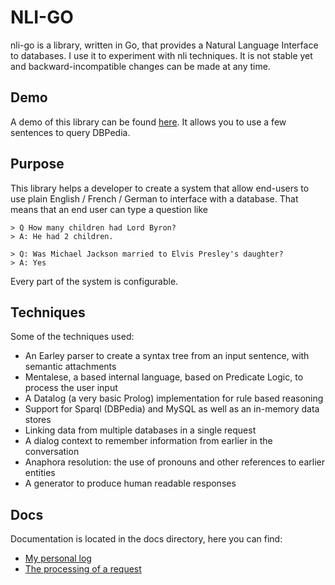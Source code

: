 # NLI-GO

nli-go is a library, written in Go, that provides a Natural Language Interface to databases. I use it to experiment with
nli techniques. It is not stable yet and backward-incompatible changes can be made at any time.

## Demo

A demo of this library can be found [here](http://patrickvanbergen.com/dbpedia/app/). It allows you to use a few sentences to query DBPedia. 

## Purpose

This library helps a developer to create a system that allow end-users to use plain English / French / German to interface with a database. That means that an end user can type a question like

    > Q How many children had Lord Byron? 
    > A: He had 2 children.
    
    > Q: Was Michael Jackson married to Elvis Presley's daughter?
    > A: Yes

Every part of the system is configurable.

## Techniques

Some of the techniques used:

* An Earley parser to create a syntax tree from an input sentence, with semantic attachments
* Mentalese, a based internal language, based on Predicate Logic, to process the user input
* A Datalog (a very basic Prolog) implementation for rule based reasoning
* Support for Sparql (DBPedia) and MySQL as well as an in-memory data stores
* Linking data from multiple databases in a single request
* A dialog context to remember information from earlier in the conversation
* Anaphora resolution: the use of pronouns and other references to earlier entities
* A generator to produce human readable responses

## Docs

Documentation is located in the docs directory, here you can find:

* [My personal log](doc/remarks.md)
* [The processing of a request](doc/manual/system-developer/processing.md)

